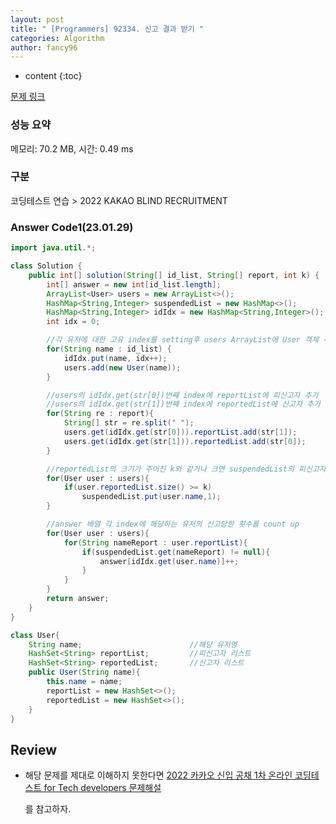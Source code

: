```yaml
---
layout: post
title: " [Programmers] 92334. 신고 결과 받기 "
categories: Algorithm
author: fancy96
---
```

* content
{:toc}

[문제 링크](https://school.programmers.co.kr/learn/courses/30/lessons/92334)

### 성능 요약

메모리: 70.2 MB, 시간: 0.49 ms

### 구분

코딩테스트 연습 > 2022 KAKAO BLIND RECRUITMENT

### Answer Code1(23.01.29)

```java
import java.util.*;

class Solution {
    public int[] solution(String[] id_list, String[] report, int k) {
        int[] answer = new int[id_list.length];
        ArrayList<User> users = new ArrayList<>();
        HashMap<String,Integer> suspendedList = new HashMap<>();
        HashMap<String,Integer> idIdx = new HashMap<String,Integer>();
        int idx = 0;

        //각 유저에 대한 고유 index를 setting후 users ArrayList에 User 객체 추가
        for(String name : id_list) {
            idIdx.put(name, idx++);
            users.add(new User(name));
        }

        //users의 idIdx.get(str[0])번째 index에 reportList에 피신고자 추가
        //users의 idIdx.get(str[1])번째 index에 reportedList에 신고자 추가
        for(String re : report){
            String[] str = re.split(" ");
            users.get(idIdx.get(str[0])).reportList.add(str[1]);
            users.get(idIdx.get(str[1])).reportedList.add(str[0]);
        }

        //reportedList의 크기가 주어진 k와 같거나 크면 suspendedList의 피신고자 put
        for(User user : users){
            if(user.reportedList.size() >= k)
                suspendedList.put(user.name,1);
        }

        //answer 배열 각 index에 해당하는 유저의 신고당한 횟수를 count up
        for(User user : users){
            for(String nameReport : user.reportList){
                if(suspendedList.get(nameReport) != null){
                    answer[idIdx.get(user.name)]++;
                }
            }
        }
        return answer;
    }
}

class User{
    String name;                        //해당 유저명
    HashSet<String> reportList;		    //피신고자 리스트
    HashSet<String> reportedList;	    //신고자 리스트
    public User(String name){
        this.name = name;
        reportList = new HashSet<>();
        reportedList = new HashSet<>();
    }
}
```

## Review

* 해당 문제를 제대로 이해하지 못한다면 [2022 카카오 신입 공채 1차 온라인 코딩테스트 for Tech developers 문제해설](https://tech.kakao.com/2022/01/14/2022-kakao-recruitment-round-1/)

  를 참고하자.